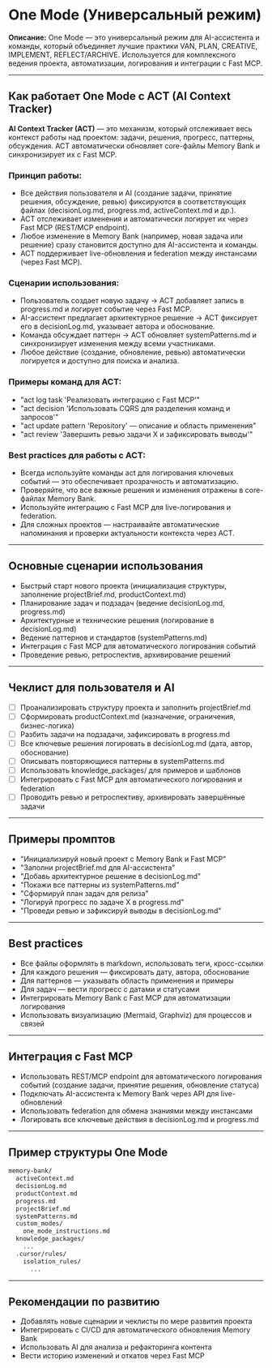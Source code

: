 # One Mode (Универсальный режим)

**Описание:**
One Mode — это универсальный режим для AI-ассистента и команды, который объединяет лучшие практики VAN, PLAN, CREATIVE, IMPLEMENT, REFLECT/ARCHIVE. Используется для комплексного ведения проекта, автоматизации, логирования и интеграции с Fast MCP.

---

## Как работает One Mode с ACT (AI Context Tracker)

**AI Context Tracker (ACT)** — это механизм, который отслеживает весь контекст работы над проектом: задачи, решения, прогресс, паттерны, обсуждения. ACT автоматически обновляет core-файлы Memory Bank и синхронизирует их с Fast MCP.

### Принцип работы:
- Все действия пользователя и AI (создание задачи, принятие решения, обсуждение, ревью) фиксируются в соответствующих файлах (decisionLog.md, progress.md, activeContext.md и др.).
- ACT отслеживает изменения и автоматически логирует их через Fast MCP (REST/MCP endpoint).
- Любое изменение в Memory Bank (например, новая задача или решение) сразу становится доступно для AI-ассистента и команды.
- ACT поддерживает live-обновления и federation между инстансами (через Fast MCP).

### Сценарии использования:
- Пользователь создает новую задачу → ACT добавляет запись в progress.md и логирует событие через Fast MCP.
- AI-ассистент предлагает архитектурное решение → ACT фиксирует его в decisionLog.md, указывает автора и обоснование.
- Команда обсуждает паттерн → ACT обновляет systemPatterns.md и синхронизирует изменения между всеми участниками.
- Любое действие (создание, обновление, ревью) автоматически логируется и доступно для поиска и анализа.

### Примеры команд для ACT:
- "act log task 'Реализовать интеграцию с Fast MCP'"
- "act decision 'Использовать CQRS для разделения команд и запросов'"
- "act update pattern 'Repository' — описание и область применения"
- "act review 'Завершить ревью задачи X и зафиксировать выводы'"

### Best practices для работы с ACT:
- Всегда используйте команды act для логирования ключевых событий — это обеспечивает прозрачность и автоматизацию.
- Проверяйте, что все важные решения и изменения отражены в core-файлах Memory Bank.
- Используйте интеграцию с Fast MCP для live-логирования и federation.
- Для сложных проектов — настраивайте автоматические напоминания и проверки актуальности контекста через ACT.

---

## Основные сценарии использования
- Быстрый старт нового проекта (инициализация структуры, заполнение projectBrief.md, productContext.md)
- Планирование задач и подзадач (ведение decisionLog.md, progress.md)
- Архитектурные и технические решения (логирование в decisionLog.md)
- Ведение паттернов и стандартов (systemPatterns.md)
- Интеграция с Fast MCP для автоматического логирования событий
- Проведение ревью, ретроспектив, архивирование решений

---

## Чеклист для пользователя и AI
- [ ] Проанализировать структуру проекта и заполнить projectBrief.md
- [ ] Сформировать productContext.md (назначение, ограничения, бизнес-логика)
- [ ] Разбить задачи на подзадачи, зафиксировать в progress.md
- [ ] Все ключевые решения логировать в decisionLog.md (дата, автор, обоснование)
- [ ] Описывать повторяющиеся паттерны в systemPatterns.md
- [ ] Использовать knowledge_packages/ для примеров и шаблонов
- [ ] Интегрировать с Fast MCP для автоматического логирования и federation
- [ ] Проводить ревью и ретроспективу, архивировать завершённые задачи

---

## Примеры промптов
- "Инициализируй новый проект с Memory Bank и Fast MCP"
- "Заполни projectBrief.md для AI-ассистента"
- "Добавь архитектурное решение в decisionLog.md"
- "Покажи все паттерны из systemPatterns.md"
- "Сформируй план задач для релиза"
- "Логируй прогресс по задаче X в progress.md"
- "Проведи ревью и зафиксируй выводы в decisionLog.md"

---

## Best practices
- Все файлы оформлять в markdown, использовать теги, кросс-ссылки
- Для каждого решения — фиксировать дату, автора, обоснование
- Для паттернов — указывать область применения и примеры
- Для задач — вести прогресс с датами и статусами
- Интегрировать Memory Bank с Fast MCP для автоматизации логирования
- Использовать визуализацию (Mermaid, Graphviz) для процессов и связей

---

## Интеграция с Fast MCP
- Использовать REST/MCP endpoint для автоматического логирования событий (создание задачи, принятие решения, обновление статуса)
- Подключать AI-ассистента к Memory Bank через API для live-обновлений
- Использовать federation для обмена знаниями между инстансами
- Логировать все ключевые действия в decisionLog.md и progress.md

---

## Пример структуры One Mode
```markdown
memory-bank/
  activeContext.md
  decisionLog.md
  productContext.md
  progress.md
  projectBrief.md
  systemPatterns.md
  custom_modes/
    one_mode_instructions.md
  knowledge_packages/
    ...
  .cursor/rules/
    isolation_rules/
      ...
```

---

## Рекомендации по развитию
- Добавлять новые сценарии и чеклисты по мере развития проекта
- Интегрировать с CI/CD для автоматического обновления Memory Bank
- Использовать AI для анализа и рефакторинга контента
- Вести историю изменений и откатов через Fast MCP 